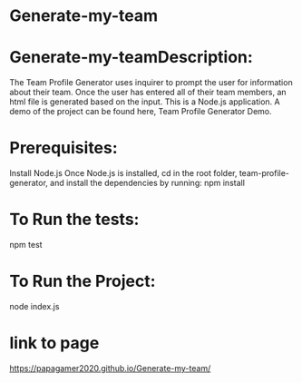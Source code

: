 # Generate-my-team


# Generate-my-teamDescription:
The Team Profile Generator uses inquirer to prompt the user for information about their team. Once the user has entered all of their team members, an html file is generated based on the input. This is a Node.js application. A demo of the project can be found here, Team Profile Generator Demo.

# Prerequisites:
Install Node.js
Once Node.js is installed, cd in the root folder, team-profile-generator, and install the dependencies by running:
npm install
# To Run the tests:
npm test
# To Run the Project:
node index.js

# link to page
https://papagamer2020.github.io/Generate-my-team/